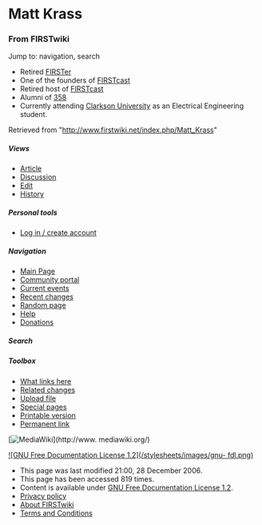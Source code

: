 # Matt Krass

### From FIRSTwiki

Jump to: navigation, search

  * Retired [FIRSTer](/index.php/FIRSTer "FIRSTer" )
  * One of the founders of [FIRSTcast](/index.php/FIRSTcast "FIRSTcast" )
  * Retired host of [FIRSTcast](/index.php/FIRSTcast "FIRSTcast" )
  * Alumni of [358](/index.php/358 "358" )
  * Currently attending [Clarkson University](/index.php?title=Clarkson_University&action=edit "Clarkson University" ) as an Electrical Engineering student. 

Retrieved from "<http://www.firstwiki.net/index.php/Matt_Krass>"

##### Views

  * [Article](/index.php/Matt_Krass)
  * [Discussion](/index.php?title=Talk:Matt_Krass&action=edit)
  * [Edit](/index.php?title=Matt_Krass&action=edit)
  * [History](/index.php?title=Matt_Krass&action=history)

##### Personal tools

  * [Log in / create account](/index.php?title=Special:Userlogin&returnto=Matt_Krass)

[](/index.php/Main_Page "Main Page" )

##### Navigation

  * [Main Page](/index.php/Main_Page)
  * [Community portal](/index.php/FIRSTwiki:Community_portal)
  * [Current events](/index.php/Current_events)
  * [Recent changes](/index.php/Special:Recentchanges)
  * [Random page](/index.php/Special:Random)
  * [Help](/index.php/FIRSTwiki:Help)
  * [Donations](/index.php/FIRSTwiki:Site_support)

##### Search



##### Toolbox

  * [What links here](/index.php/Special:Whatlinkshere/Matt_Krass)
  * [Related changes](/index.php/Special:Recentchangeslinked/Matt_Krass)
  * [Upload file](/index.php/Special:Upload)
  * [Special pages](/index.php/Special:Specialpages)
  * [Printable version](/index.php?title=Matt_Krass&printable=yes)
  * [Permanent link](/index.php?title=Matt_Krass&oldid=52090)

[![MediaWiki](/skins/common/images/poweredby_mediawiki_88x31.png)](http://www.
mediawiki.org/)

[![GNU Free Documentation License 1.2](/stylesheets/images/gnu-
fdl.png)](http://www.gnu.org/copyleft/fdl.html)

  * This page was last modified 21:00, 28 December 2006.
  * This page has been accessed 819 times.
  * Content is available under [GNU Free Documentation License 1.2](http://www.gnu.org/copyleft/fdl.html "http://www.gnu.org/copyleft/fdl.html" ).
  * [Privacy policy](/index.php/FIRSTwiki:Privacy_policy "FIRSTwiki:Privacy policy" )
  * [About FIRSTwiki](/index.php/FIRSTwiki:About "FIRSTwiki:About" )
  * [Terms and Conditions](/index.php/FIRSTwiki:Terms_and_conditions "FIRSTwiki:Terms and conditions" )

